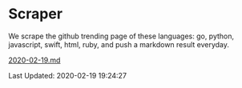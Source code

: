 # Scraper

We scrape the github trending page of these languages: go, python, javascript, swift, html, ruby, and push a markdown result everyday.

[2020-02-19.md](https://github.com/henson/Scraper/blob/master/2020-02-19.md)

Last Updated: 2020-02-19 19:24:27